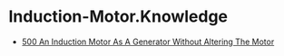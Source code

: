 # Induction-Motor.Knowledge
- [500 An Induction Motor As A Generator Without Altering The Motor](https://youtu.be/j-LgEbdJ8AM)
